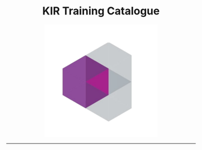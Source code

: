 <h1 align="center"><b>KIR Training Catalogue</b></h1>


<p align="center">
 <img src="./images/kir_standalone_logo.png" alt="drawing" width="300"/>
 </p> 

<!--- check -->

---
